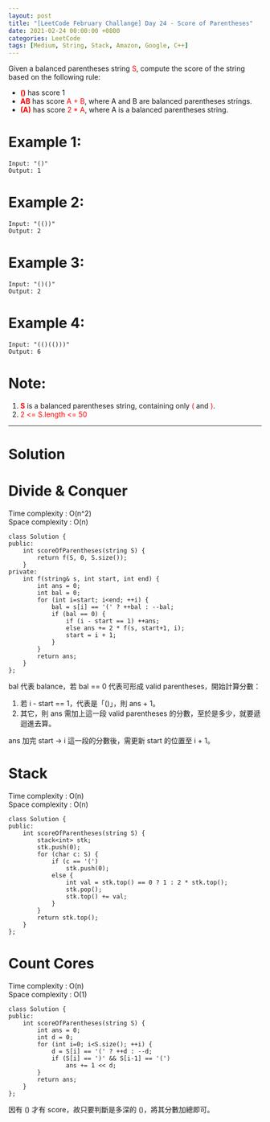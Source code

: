 ```yaml
---
layout: post
title: "[LeetCode February Challange] Day 24 - Score of Parentheses"
date: 2021-02-24 00:00:00 +0800
categories: LeetCode
tags: [Medium, String, Stack, Amazon, Google, C++]
---
```

Given a balanced parentheses string <font color="red">S</font>, compute the score of the string based on the following rule:

- **<font color="red">()</font>** has score 1
- **<font color="red">AB</font>** has score <font color="red">A + B</font>, where A and B are balanced parentheses strings.
- **<font color="red">(A)</font>** has score <font color="red">2 * A</font>, where A is a balanced parentheses string.

# Example 1:

	Input: "()"
	Output: 1

# Example 2:

	Input: "(())"
	Output: 2

# Example 3:

	Input: "()()"
	Output: 2

# Example 4:

	Input: "(()(()))"
	Output: 6

# Note:

1. **<font color="red">S</font>** is a balanced parentheses string, containing only <font color="red">(</font> and <font color="red">)</font>.
2. <font color="red">2 <= S.length <= 50</font>

______________________  

# Solution  

# Divide & Conquer

Time complexity : O(n^2)  
Space complexity : O(n)  

	class Solution {
	public:
	    int scoreOfParentheses(string S) {
	        return f(S, 0, S.size());
	    }
	private:
	    int f(string& s, int start, int end) {
	        int ans = 0;
	        int bal = 0;
	        for (int i=start; i<end; ++i) {
	            bal = s[i] == '(' ? ++bal : --bal;
	            if (bal == 0) {
	                if (i - start == 1) ++ans;
	                else ans += 2 * f(s, start+1, i);
	                start = i + 1;
	            }
	        }
	        return ans;
	    }
	};

bal 代表 balance，若 bal == 0 代表可形成 valid parentheses，開始計算分數：
1. 若 i - start == 1，代表是「()」，則 ans + 1。
2. 其它，則 ans 需加上這一段 valid parentheses 的分數，至於是多少，就要遞迴進去算。

ans 加完 start -> i 這一段的分數後，需更新 start 的位置至 i + 1。


# Stack

Time complexity : O(n)  
Space complexity : O(n)  

	class Solution {
	public:
	    int scoreOfParentheses(string S) {
	        stack<int> stk;
	        stk.push(0);
	        for (char c: S) {
	            if (c == '(')
	                stk.push(0);
	            else {
	                int val = stk.top() == 0 ? 1 : 2 * stk.top();
	                stk.pop();
	                stk.top() += val;
	            }
	        }
	        return stk.top();
	    }
	};


# Count Cores

Time complexity : O(n)  
Space complexity : O(1)  

	class Solution {
	public:
	    int scoreOfParentheses(string S) {
	        int ans = 0;
	        int d = 0;
	        for (int i=0; i<S.size(); ++i) {
	            d = S[i] == '(' ? ++d : --d;
	            if (S[i] == ')' && S[i-1] == '(')
	                ans += 1 << d;
	        }
	        return ans;
	    }
	};

因有 () 才有 score，故只要判斷是多深的 ()，將其分數加總即可。